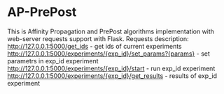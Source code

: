# AP-PrePost
This is Affinity Propagation and PrePost algorithms implementation with web-server requests support with Flask. 
Requests description:
http://127.0.0.1:5000/get_ids - get ids of current experiments
http://127.0.0.1:5000/experiments/{exp_id}/set_params?{params} - set parametrs in exp_id experiment
http://127.0.0.1:5000/experiments/{exp_id}/start - run exp_id experiment
http://127.0.0.1:5000/experiments/{exp_id}/get_results - results of exp_id experiment
